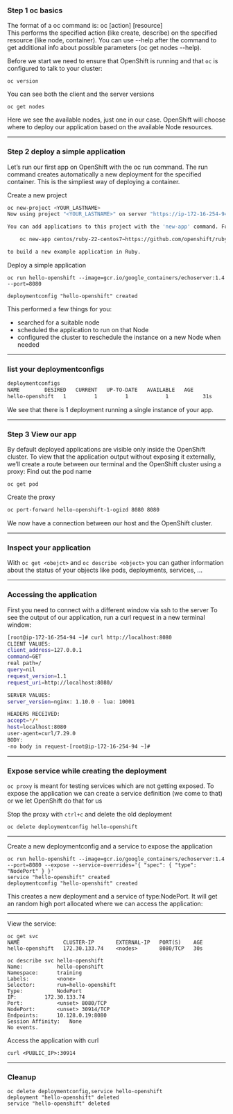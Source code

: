 ### Step 1 oc basics

The format of a oc command is: oc [action] [resource]  
This performs the specified action  (like create, describe) on the specified resource (like node, container). You can use --help after the command to get additional info about possible parameters (oc get nodes --help).

Before we start we need to ensure that OpenShift is running and that `oc` is configured to talk to your cluster:
```
oc version
```

You can see both the client and the server versions
```
oc get nodes
```

Here we see the available nodes, just one in our case. OpenShift will choose where to deploy our application based on the available Node resources.

----

### Step 2 deploy a simple application 

Let’s run our first app on OpenShift with the oc run command. The run command creates automatically a new deployment for the specified container. This is the simpliest way of deploying a container.

Create a new project

```bash
oc new-project <YOUR_LASTNAME>
Now using project "<YOUR_LASTNAME>" on server "https://ip-172-16-254-94.eu-central-1.compute.internal:8443".

You can add applications to this project with the 'new-app' command. For example, try:

    oc new-app centos/ruby-22-centos7~https://github.com/openshift/ruby-ex.git

to build a new example application in Ruby.
```

Deploy a simple application
```
oc run hello-openshift --image=gcr.io/google_containers/echoserver:1.4 --port=8080

deploymentconfig "hello-openshift" created
```

This performed a few things for you:
* searched for a suitable node
* scheduled the application to run on that Node
* configured the cluster to reschedule the instance on a new Node when needed 

----

### list your deploymentconfigs

```bash
deploymentconfigs
NAME        DESIRED   CURRENT   UP-TO-DATE   AVAILABLE   AGE
hello-openshift   1         1         1            1           31s
````

We see that there is 1 deployment running a single instance of your app. 

----

### Step 3 View our app

By default deployed applications are visible only inside the OpenShift cluster. To view that the application output without exposing it externally, we’ll create a route between our terminal and the OpenShift cluster using a proxy:
Find out the pod name
```
oc get pod
```
Create the proxy
```bash
oc port-forward hello-openshift-1-ogizd 8080 8080 
```
We now have a connection between our host and the OpenShift cluster.

----

### Inspect your application

With `oc get <obejct>` and `oc describe <object>` you can gather information about the status of your objects like pods, deployments, services, ...

----

### Accessing the application
First you need to connect with a different window via ssh to the server
To see the output of our application, run a curl request in a new terminal window:
```bash
[root@ip-172-16-254-94 ~]# curl http://localhost:8080
CLIENT VALUES:
client_address=127.0.0.1
command=GET
real path=/
query=nil
request_version=1.1
request_uri=http://localhost:8080/

SERVER VALUES:
server_version=nginx: 1.10.0 - lua: 10001

HEADERS RECEIVED:
accept=*/*
host=localhost:8080
user-agent=curl/7.29.0
BODY:
-no body in request-[root@ip-172-16-254-94 ~]#
```

----

### Expose service while creating the deployment

`oc proxy` is meant for testing services which are not getting exposed. To expose the application we can create a service definition (we come to that) or we let OpenShift do that for us

Stop the proxy with `ctrl+c` and delete the old deployment
```
oc delete deploymentconfig hello-openshift
```
----

Create a new deploymentconfig and a service to expose the application
```
oc run hello-openshift --image=gcr.io/google_containers/echoserver:1.4 --port=8080 --expose --service-overrides='{ "spec": { "type": "NodePort" } }'
service "hello-openshift" created
deploymentconfig "hello-openshift" created
```
This creates a new deployment and a service of type:NodePort. It will get an random high port allocated where we can access the application:

----

View the service:
```
oc get svc
NAME              CLUSTER-IP       EXTERNAL-IP   PORT(S)    AGE
hello-openshift   172.30.133.74    <nodes>       8080/TCP   30s

oc describe svc hello-openshift
Name:			hello-openshift
Namespace:		training
Labels:			<none>
Selector:		run=hello-openshift
Type:			NodePort
IP:			172.30.133.74
Port:			<unset>	8080/TCP
NodePort:		<unset>	30914/TCP
Endpoints:		10.128.0.19:8080
Session Affinity:	None
No events.
```
Access the application with curl
```
curl <PUBLIC_IP>:30914
```

----

### Cleanup

```
oc delete deploymentconfig,service hello-openshift
deployment "hello-openshift" deleted
service "hello-openshift" deleted
```